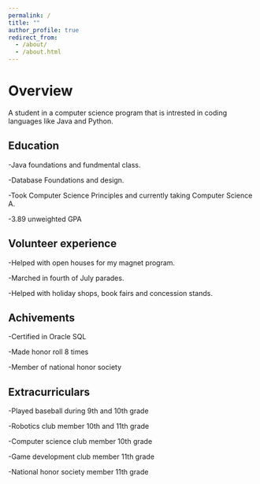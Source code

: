 ```yaml
---
permalink: /
title: ""
author_profile: true
redirect_from: 
  - /about/
  - /about.html
---
```


# Overview
A student in a computer science program that is intrested in coding languages like Java and Python.
## Education
-Java foundations and fundmental class. 

-Database Foundations and design. 

-Took Computer Science Principles and currently taking Computer Science A.

-3.89 unweighted GPA
## Volunteer experience
-Helped with open houses for my magnet program. 

-Marched in fourth of July parades. 

-Helped with holiday shops, book fairs and concession stands.
## Achivements
-Certified in Oracle SQL

-Made honor roll 8 times

-Member of national honor society
## Extracurriculars
-Played baseball during 9th and 10th grade

-Robotics club member 10th and 11th grade

-Computer science club member 10th grade

-Game development club member 11th grade

-National honor society member 11th grade

